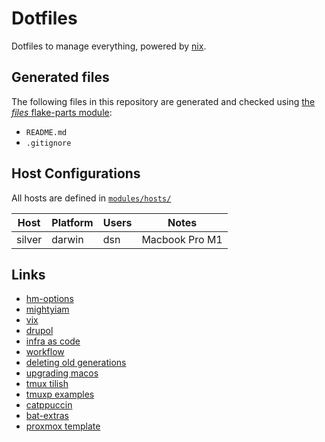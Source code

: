 # Dotfiles

Dotfiles to manage everything, powered by [nix](https://nix.dev/).

## Generated files

The following files in this repository are generated and checked
using [the _files_ flake-parts module](https://github.com/mightyiam/files):

- `README.md`
- `.gitignore`

## Host Configurations

All hosts are defined in [`modules/hosts/`](modules/hosts/)

| Host   | Platform | Users | Notes          |
| ------ | -------- | ----- | -------------- |
| silver | darwin   | dsn   | Macbook Pro M1 |

## Links

- [hm-options](https://home-manager-options.extranix.com/)
- [mightyiam](https://github.com/mightyiam/infra)
- [vix](https://github.com/vic/vix)
- [drupol](https://github.com/drupol/infra)
- [infra as code](https://not-a-number.io/2025/refactoring-my-infrastructure-as-code-configurations/)
- [workflow](https://discourse.nixos.org/t/what-is-the-best-dev-workflow-around-nix-shell/418/2)
- [deleting old generations](https://github.com/LnL7/nix-darwin/wiki/Deleting-old-generations)
- [upgrading macos](https://github.com/LnL7/nix-darwin/wiki/Upgrading-macOS)
- [tmux tilish](https://github.com/jabirali/tmux-tilish)
- [tmuxp examples](https://tmuxp.git-pull.com/configuration/examples.html)
- [catppuccin](https://github.com/catppuccin/catppuccin)
- [bat-extras](https://github.com/eth-p/bat-extras/tree/master)
- [proxmox template](https://technotim.live/posts/cloud-init-cloud-image/)
